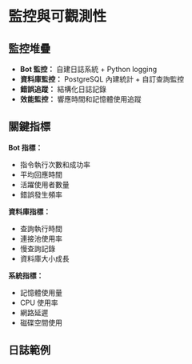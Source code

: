 # 監控與可觀測性

## 監控堆疊

- **Bot 監控：** 自建日誌系統 + Python logging
- **資料庫監控：** PostgreSQL 內建統計 + 自訂查詢監控
- **錯誤追蹤：** 結構化日誌記錄
- **效能監控：** 響應時間和記憶體使用追蹤

## 關鍵指標

**Bot 指標：**

- 指令執行次數和成功率
- 平均回應時間
- 活躍使用者數量
- 錯誤發生頻率

**資料庫指標：**

- 查詢執行時間
- 連接池使用率
- 慢查詢記錄
- 資料庫大小成長

**系統指標：**

- 記憶體使用量
- CPU 使用率
- 網路延遲
- 磁碟空間使用

## 日誌範例

```python